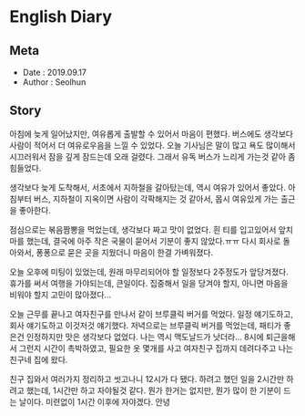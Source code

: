 # English Diary

## Meta
- Date : 2019.09.17
- Author : Seolhun

## Story

아침에 늦게 일어났지만, 여유롭게 출발할 수 있어서 마음이 편했다.
버스에도 생각보다 사람이 적어서 더 여유로우음을 느낄 수 있었다.
오늘 기사님은 말이 많고 욕도 많이해서 시끄러워서 잠을 깊게 잠드는데 오래 걸렸다. 그래서 유독 버스가 느리게 가는것 같아 좀 힘들었다.

생각보다 늦게 도착해서, 서초에서 지하철을 갈아탔는데, 역시 여유가 있어서 좋았다.
아침부터 버스, 지하철이 지옥이면 사람이 각팍해지는 것 같아서, 몹시 여유있게 가는 출근을 좋아한다.

점심으로는 볶음짬뽕을 먹었는데, 생각보다 짜고 맛이 없었다. 
흰 티를 입고있어서 앞치마를 했는데, 결국에 아주 작은 국물이 묻어서 기분이 좋지 않았다.ㅠㅠ
다시 회사로 돌아와서, 퐁퐁으로 묻은 곳을 지웠더니 마음이 한결 가벼워졌다.

오늘 오후에 미팅이 있었는데, 원래 마무리되어야 할 일정보다 2주정도가 앞당겨졌다.
휴가를 써서 여행을 가야되는데, 큰일이다. 집중해서 일을 당겨야 할지, 아니면 마음을 비워야 할지 고민이 많아졌다...

오늘 근무를 끝나고 여자친구를 만나서 같이 브루클릭 버거를 먹었다. 일정 얘기도하고, 회사 얘기도하고 이것저것 얘기했다.
저녁으로는 브루클릭 버거를 먹었는데, 패티가 좋은건 인정하지만 맛은 생각보다 없었다. 나는 역시 맥도날드가 낫더라...
8시에 퇴근을해서 그런지 시간이 촉박하였고, 필요한 옷 몇개를 사고 여자친구 집까지 데려다주고 나는 친구네 집에 왔다.

친구 집와서 여러가지 정리하고 씻고나니 12시가 다 됐다. 하려고 했던 일을 2시간만 하려고 했는데, 1시간만 하고 자야될것 같다.
뭔가 한거는 없지만, 뭔가 많이 한 기분이 드는 날이다. 미련없이 1시간 이후에 자야겠다.
안녕
